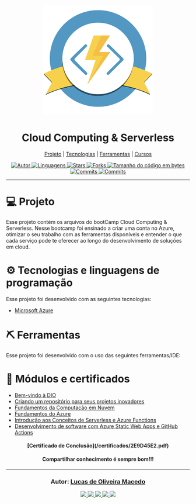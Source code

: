 <h1 align="center">
    <img alt="Cloud Computing & Serverless" title="Cloud Computing & Serverless" src="assets/logo.png" width="300px" />
</h1>
<h1 align="center">
Cloud Computing & Serverless
</h1>
<p align="center">
  <a href="#-projeto">Projeto</a> | 
  <a href="#-tecnologias">Tecnologias</a> | 
  <a href="#-ferramentas">Ferramentas</a> | 
  <a href="#-cursos">Cursos</a>
</p>

<div align="center">
<a href="https://github.com/lucasomac">
<img alt="Autor" src="https://img.shields.io/badge/autor-Lucas de Oliveira Macedo-920629?style=flat-square">
</a>

<a href="#">
<img alt="Linguagens" src="https://img.shields.io/github/languages/count/lucasomac/BootCampCloudComputingServerless?color=920629&style=flat-square">
</a>

<a href="https://github.com/lucasomac/BootCampCloudComputingServerless/stargazers">
<img alt="Stars" src="https://img.shields.io/github/stars/lucasomac/BootCampCloudComputingServerless?color=920629&style=flat-square">
</a>

<a href="https://github.com/lucasomac/BootCampCloudComputingServerless/network/members">
<img alt="Forks" src="https://img.shields.io/github/forks/lucasomac/BootCampCloudComputingServerless?color=920629&style=flat-square">
</a>

<a href="#">
<img alt="Tamanho do código em bytes" src="https://img.shields.io/github/repo-size/lucasomac/BootCampCloudComputingServerless?color=920629&style=flat-square">
</a>

<a href="https://github.com/lucasomac/BootCampCloudComputingServerless/commits/master">
<img alt="Commits" src="https://img.shields.io/github/last-commit/lucasomac/BootCampCloudComputingServerless?color=920629&style=flat-square">
</a>
<a href="https://github.com/lucasomac/BootCampCloudComputingServerless/releases">
<img alt="Commits" src="https://img.shields.io/github/downloads/lucasomac/BootCampCloudComputingServerless/total?color=920629&style=flat-square">
</a>

</div>

<hr/>

# 💻 Projeto

Esse projeto contém os arquivos do bootCamp Cloud Computing & Serverless.
Nesse bootcamp foi ensinado a criar uma conta no Azure, otimizar o seu trabalho com as ferramentas disponíveis e entender o que cada serviço pode te oferecer ao longo do desenvolvimento de soluções em cloud.

# ⚙️ Tecnologias e linguagens de programação

Esse projeto foi desenvolvido com as seguintes tecnologias:

- [Microsoft Azure](https://azure.microsoft.com/pt-br/)


# ⛏ Ferramentas

Esse projeto foi desenvolvido com o uso das seguintes ferramentas/IDE:


# 🏁 Módulos e certificados

- [Bem-vindo à DIO](/certificados/24CA67BD.pdf)
- [Criando um repositório para seus projetos inovadores](/certificados/7769FC21.pdf)
- [Fundamentos da Computação em Nuvem](/certificadso/F1217DA0.pdf)
- [Fundamentos do Azure](/certificados/C5119A8B.pdf)
- [Introdução aos Conceitos de Serverless e Azure Functions](/certificados/E2D312AD.pdf)
- [Desenvolvimento de software com Azure Static Web Apps e GitHub Actions](/certificados/1FE73F27.pdf)

<h4 align="center" >
  [Certificado de Conclusão](/certificados/2E9D45E2.pdf)
</h4><h4 align="center" >
  Compartilhar conhecimento é sempre bom!!!
</h4>

---

<h3 align="center">
Autor: <a alt="Lucas de Oliveira Macedo" href="https://github.com/lucasomac">Lucas de Oliveira Macedo</a>
</h3>

<div align="center">

  <a alt="Lucas de Oliveira Macedo Linkedin" href="https://www.linkedin.com/in/lucasomac/">
    <img src="https://img.shields.io/badge/LinkedIn-Lucas de Oliveira Macedo-blue?logo=linkedin"/>
  </a>
  <a alt="Lucas de Oliveira Macedo GitHub" href="https://github.com/lucasomac">
  <img src="https://img.shields.io/badge/GitHub-lucasomac-lightgrey?logo=github"/>
  </a>
 <a alt="Lucas de Oliveira Macedo Twitter" href="https://twitter.com/lucasomac">
  <img src="https://img.shields.io/badge/Twitter-_lucasomac-blue?logo=twitter"/>
 </a>
 <a alt="Lucas de Oliveira Macedo Instagram" href="https://instagram.com/lucasomac">
  <img src="https://img.shields.io/badge/Instragram-lucasomac-E10979?logo=instagram"/>
 </a>
 <a alt="Lucas de Oliveira Macedo Instagram" href="https://facebook.com/lucasomac">
  <img src="https://img.shields.io/badge/Facebook-lucasomac-blue?logo=facebook&"/>
 </a>

</div>
